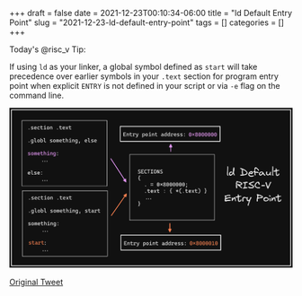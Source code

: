 +++ 
draft = false
date = 2021-12-23T00:10:34-06:00
title = "ld Default Entry Point"
slug = "2021-12-23-ld-default-entry-point" 
tags = []
categories = []
+++

Today's @risc_v Tip:

If using `ld` as your linker, a global symbol defined as `start` will take precedence over earlier symbols in your `.text` section for program entry point when explicit `ENTRY` is not defined in your script or via `-e` flag on the command line.

![21-12-23](../static/risc-v-tips/21-12-23.png)

[Original Tweet](https://twitter.com/hasheddan/status/1474038287408979980?s=20)